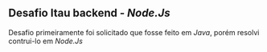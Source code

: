 ## Desafio Itau backend - *Node.Js*

Desafio primeiramente foi solicitado que fosse feito em *Java*, porém resolvi contrui-lo em *Node.Js*
